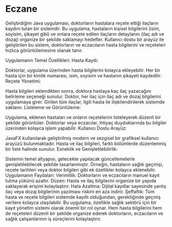 # Eczane
Geliştirdiğim Java uygulaması, doktorların hastalara reçete ettiği ilaçların kaydını tutan bir sistemdir. Bu uygulama, hastaların kişisel bilgilerini (isim, soyisim, şikayet gibi) ve onlara reçete edilen ilaçların detaylarını (ilaç adı ve dozaj) organize bir şekilde saklamayı hedefler. Kullanıcı dostu bir arayüz ile geliştirilen bu sistem, doktorların ve eczacıların hasta bilgilerini ve reçeteleri hızlıca görüntülemesine olanak tanır.

Uygulamanın Temel Özellikleri:
Hasta Kaydı:

Doktorlar, uygulama üzerinden hasta bilgilerini kolayca ekleyebilir.
Her bir hasta için bir kimlik numarası, isim, soyisim ve hastanın şikayeti kaydedilir.
Reçete Yönetimi:

Hasta bilgileri eklendikten sonra, doktora hastaya kaç ilaç yazacağını belirleme seçeneği sunulur.
Doktor, her ilaç için ilaç adı ve dozaj bilgilerini uygulamaya girer.
Girilen tüm ilaçlar, ilgili hasta ile ilişkilendirilerek sistemde saklanır.
Listeleme ve Görüntüleme:

Uygulama, eklenen hastaları ve onların reçetelerini listeleyerek düzenli bir şekilde görüntüler.
Doktorlar veya eczacılar, ihtiyaç duyduklarında bu bilgiler üzerinden kolayca işlem yapabilir.
Kullanıcı Dostu Arayüz:

JavaFX kullanılarak geliştirilmiş modern ve sezgisel bir grafiksel kullanıcı arayüzü bulunmaktadır.
Hasta ve ilaç bilgileri, farklı bölümlerde düzenlenmiş bir liste halinde sunulur.
Esneklik ve Genişletilebilirlik:

Sistemin temel altyapısı, gelecekte yapılacak güncellemelerle genişletilebilecek şekilde tasarlanmıştır. Örneğin, hastaların sağlık geçmişi, reçete tarihleri veya doktor bilgileri gibi ek özellikler kolayca eklenebilir.
Uygulamanın Faydaları:
Verimlilik: Doktorların ve eczacıların manuel kayıt tutma yükünü azaltır.
Düzen: Hasta ve ilaç bilgilerini organize bir yapıda saklayarak erişimi kolaylaştırır.
Hata Azaltma: Dijital kayıtlar sayesinde yanlış ilaç veya dozaj bilgilerinin yazılması riskini en aza indirir.
Şeffaflık: Tüm hasta ve reçete bilgileri sistemde kayıtlı olduğundan, gerektiğinde geçmiş verilere kolayca ulaşılabilir.
Bu uygulama, özellikle sağlık sektörü için bir kayıt yönetim sistemi olarak önemli bir rol oynar. Hem hasta bilgilerini hem de reçeteleri düzenli bir şekilde organize ederek doktorların, eczacıların ve sağlık çalışanlarının iş süreçlerini kolaylaştırır.
